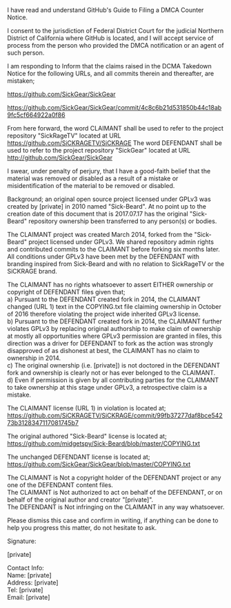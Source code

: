 I have read and understand GitHub's Guide to Filing a DMCA Counter Notice.

I consent to the jurisdiction of Federal District Court for the judicial
Northern District of California where GitHub is located, and I will accept
service of process from the person who provided the DMCA notification or an
agent of such person.

I am responding to Inform that the claims raised in the DCMA Takedown Notice for
the following URLs, and all commits therein and thereafter, are mistaken;

https://github.com/SickGear/SickGear

https://github.com/SickGear/SickGear/commit/4c8c6b21d531850b44c18ab9fc5cf664922a0f86

From here forward, the word CLAIMANT shall be used to refer to the project
repository "SickRageTV" located at URL https://github.com/SiCKRAGETV/SiCKRAGE
The word DEFENDANT shall be used to refer to the project repository "SickGear"
located at URL http://github.com/SickGear/SickGear

I swear, under penalty of perjury, that I have a good-faith belief that the
material was removed or disabled as a result of a mistake or misidentification
of the material to be removed or disabled.

Background; an original open source project licensed under GPLv3 was created by
[private] in 2010 named "Sick-Beard". At no point up to the creation date of
this document that is 2017.07.17 has the original "Sick-Beard" repository
ownership been transferred to any person(s) or bodies.

The CLAIMANT project was created March 2014, forked from the "Sick-Beard"
project licensed under GPLv3. We shared repository admin rights and contributed
commits to the CLAIMANT before forking six months later. All conditions under
GPLv3 have been met by the DEFENDANT with branding inspired from Sick-Beard and
with no relation to SickRageTV or the SiCKRAGE brand.

The CLAIMANT has no rights whatsoever to assert EITHER ownership or copyright of
DEFENDANT files given that;  
a) Pursuant to the DEFENDANT created fork in 2014, the CLAIMANT changed (URL 1)
text in the COPYING.txt file claiming ownership in October of 2016 therefore
violating the project wide inherited GPLv3 license.  
b) Pursuant to the DEFENDANT created fork in 2014, the CLAIMANT further violates
GPLv3 by replacing original authorship to make claim of ownership at mostly
all opportunities where GPLv3 permission are granted in files, this direction
was a driver for DEFENDANT to fork as the action was strongly disapproved of
as dishonest at best, the CLAIMANT has no claim to ownership in 2014.  
c) The original ownership (i.e. [private]) is not doctored in the DEFENDANT fork
and ownership is clearly not or has ever belonged to the CLAIMANT.  
d) Even if permission is given by all contributing parties for the CLAIMANT to
take ownership at this stage under GPLv3, a retrospective claim is a mistake.

The CLAIMANT license (URL 1) in violation is located at;
https://github.com/SiCKRAGETV/SiCKRAGE/commit/99fb37277daf8bce54273b3128347117081745b7

The original authored "Sick-Beard" license is located at;
https://github.com/midgetspy/Sick-Beard/blob/master/COPYING.txt

The unchanged DEFENDANT license is located at;
https://github.com/SickGear/SickGear/blob/master/COPYING.txt

The CLAIMANT is Not a copyright holder of the DEFENDANT project or any one of
the DEFENDANT content files.  
The CLAIMANT is Not authorized to act on behalf of the DEFENDANT, or on behalf
of the original author and creator "[private]".  
The DEFENDANT is Not infringing on the CLAIMANT in any way whatsoever.

Please dismiss this case and confirm in writing, if anything can be done to help
you progress this matter, do not hesitate to ask.

Signature:

[private]

Contact Info:  
Name: [private]  
Address: [private]  
Tel: [private]  
Email: [private]  

